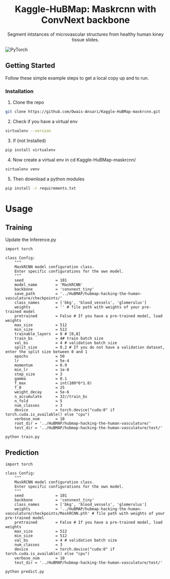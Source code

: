 <br />
<p align="center">
  
  <h1 align="center">  Kaggle-HuBMap: Maskrcnn with ConvNext backbone</h1>

  <p align="center">
    Segment intstances of microvascular structures from healthy human kiney tissue slides.
    <br />
  </p>
</p>

![PyTorch](https://img.shields.io/badge/PyTorch-%23EE4C2C.svg?style=for-the-badge&logo=PyTorch&logoColor=white)


<!-- GETTING STARTED -->
## Getting Started

Follow these simple example steps to get a local copy up and to run.


### Installation

1. Clone the repo
```sh
git clone https://github.com/Owais-Ansari/Kaggle-HuBMap-maskrcnn.git
```
2. Check if you have a virtual env 
```sh
virtualenv --version
```
3. If (not Installed) 
```sh
pip install virtualenv
```
4. Now create a virtual env in cd Kaggle-HuBMap-maskrcnn/
```sh
virtualenv venv
```
5. Then download a python modules
```sh
pip install -r requirements.txt
```

# Usage

## Training


Update the Inference.py


```
import torch

class Config:
    """
    MaskRCNN model configuration class. 
    Enter specific configurations for the own model.
    """
    seed              = 101
    model_name        = 'MaskRCNN'
    backbone          = 'convnext_tiny'
    save_path         = '../HuBMAP/hubmap-hacking-the-human-vasculature/checkpoints/'
    class_names       = ['bkg', 'blood_vessels', 'glomerulus']
    weights           = '' # file path with weights of your pre-trained model
    pretrained        = False # If you have a pre-trained model, load weights
    max_size          = 512
    min_size          = 512
    trainable_layers  = 8 # [0,8]
    train_bs          = 4# train batch size
    val_bs            = 4 # validation batch size
    split_size        = 0.2 # If you do not have a validation dataset, enter the split size between 0 and 1
    epochs            = 50
    lr                = 5e-4
    momentum          = 0.9
    min_lr            = 1e-8
    step_size         = 3
    gamma             = 0.1
    T_max             = int(100*6*1.8)
    T_0               = 25
    weight_decay      = 5e-6
    n_accumulate      = 32//train_bs
    n_fold            = 5
    num_classes       = 3
    device            = torch.device("cuda:0" if torch.cuda.is_available() else "cpu") 
    verbose_num       = 10
    root_dir = '../HuBMAP/hubmap-hacking-the-human-vasculature/'
    test_dir = '../HuBMAP/hubmap-hacking-the-human-vasculature/test/'
```
```
python train.py
```

## Prediction

```
import torch

class Config:
    """
    MaskRCNN model configuration class. 
    Enter specific configurations for the own model.
    """
    seed              = 101
    backbone          = 'convnext_tiny'
    class_names       = ['bkg', 'blood_vessels', 'glomerulus']
    weights           = '../HuBMAP/hubmap-hacking-the-human-vasculature/checkpoints/MaskRCNN.pth' # file path with weights of your pre-trained model
    pretrained        = False # If you have a pre-trained model, load weights
    max_size          = 512
    min_size          = 512
    val_bs            = 4 # validation batch size
    num_classes       = 3
    device            = torch.device("cuda:0" if torch.cuda.is_available() else "cpu") 
    verbose_num       = 10
    test_dir = '../HuBMAP/hubmap-hacking-the-human-vasculature/test/'
```

```
python predict.py
```


